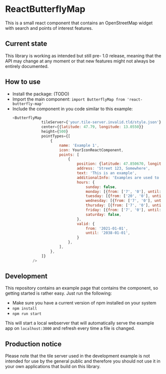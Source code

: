 # ReactButterflyMap

This is a small react component that contains an OpenStreetMap widget with search and points of interest
features.

## Current state

This library is working as intended but still pre- 1.0 release, meaning that the API may change at any moment
or that new features might not always be entirely documented.  

## How to use

* Install the package: (TODO)
* Import the main component: `import ButterflyMap from 'react-butterfly-map'`
* Include the component in you code similar to this example:
   ```js
   <ButterflyMap
                tileServer={'your.tile-server.invalid.tld/style.json'}
                center={{latitude: 47.79, longitude: 13.0550}}
                height={500}
                pointTypes={[
                    {
                        name: 'Example 1',
                        icon: YourIconReactComponent,
                        points: [
                            {
                                position: {latitude: 47.850670, longitude: 13.090983},
                                address: 'Street 123, Somewhere',
                                text: 'This is an example',
                                additionalInfo: 'Examples are used to to show how something works.',
                                hours: {
                                    sunday: false,
                                    monday: [{from: ['7', '0'], until: ['22', '0']}],
                                    tuesday: [{from: ['20', '0'], until: ['22', '0']}],
                                    wednesday: [{from: ['7', '0'], until: ['22', '0']}],
                                    thursday: [{from: ['7', '0'], until: ['22', '0']}],
                                    friday: [{from: ['7', '0'], until: ['22', '0']}],
                                    saturday: false,
                                },
                                valid: {
                                    from: '2021-01-01',
                                    until: '2038-01-01',
                                }
                            },
                        ],
                    },
                ]}
            />
   ```

## Development

This repository contains an example page that contains the component, so getting 
started is rather easy. Just run the following:

* Make sure you have a current version of npm installed on your system
* `npm install`
* `npm run start`

This will start a local webserver that will automatically serve the example app on 
`localhost:3000` and refresh every time a file is changed.

## Production notice

Please note that the tile server used in the development example is not intended for use
by the general public and therefore you should not use it in your own applications
that build on this library.
